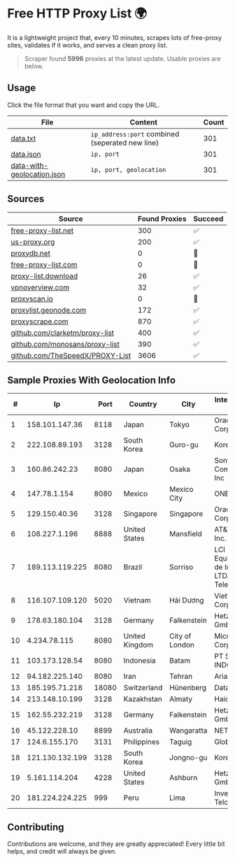 
# Free HTTP Proxy List 🌍

It is a lightweight project that, every 10 minutes, scrapes lots of free-proxy sites, validates if it works, and serves a clean proxy list.


> Scraper found **5996** proxies at the latest update. Usable proxies are below.

## Usage

Click the file format that you want and copy the URL.


|File|Content|Count|
|----|-------|-----|
|[data.txt](https://raw.githubusercontent.com/themiralay/Proxy-List-World/master/data.txt)|`ip_address:port` combined (seperated new line)|301|
|[data.json](https://raw.githubusercontent.com/themiralay/Proxy-List-World/master/data.json)|`ip, port`|301|
|[data-with-geolocation.json](https://raw.githubusercontent.com/themiralay/Proxy-List-World/master/data-with-geolocation.json)|`ip, port, geolocation`|301|

## Sources

|Source|Found Proxies|Succeed|
|------|-------------|-------|
|[free-proxy-list.net](https://free-proxy-list.net)|300|✅|
|[us-proxy.org](https://www.us-proxy.org)|200|✅|
|[proxydb.net](http://proxydb.net)|0|🚫|
|[free-proxy-list.com](https://free-proxy-list.com/?page=&port=&type%5B%5D=http&type%5B%5D=https&up_time=0&search=Search)|0|🚫|
|[proxy-list.download](https://www.proxy-list.download/HTTP)|26|✅|
|[vpnoverview.com](https://vpnoverview.com/privacy/anonymous-browsing/free-proxy-servers)|32|✅|
|[proxyscan.io](https://www.proxyscan.io)|0|🚫|
|[proxylist.geonode.com](https://proxylist.geonode.com/api/proxy-list?limit=300&page=1&sort_by=lastChecked&sort_type=desc&protocols=http,https)|172|✅|
|[proxyscrape.com](https://api.proxyscrape.com/v2/?request=displayproxies&protocol=http&timeout=10000&country=all&ssl=all&anonymity=all)|870|✅|
|[github.com/clarketm/proxy-list](https://raw.githubusercontent.com/clarketm/proxy-list/master/proxy-list-raw.txt)|400|✅|
|[github.com/monosans/proxy-list](https://raw.githubusercontent.com/monosans/proxy-list/main/proxies/http.txt)|390|✅|
|[github.com/TheSpeedX/PROXY-List](https://raw.githubusercontent.com/TheSpeedX/PROXY-List/master/http.txt)|3606|✅|


## Sample Proxies With Geolocation Info

|#|Ip|Port|Country|City|Internet Service Provider|
|-|--|----|-------|----|-------------------------|
|1|158.101.147.36|8118|Japan|Tokyo|Oracle Corporation|
|2|222.108.89.193|3128|South Korea|Guro-gu|Korea Telecom|
|3|160.86.242.23|8080|Japan|Osaka|Sony Network Communications Inc|
|4|147.78.1.154|8080|Mexico|Mexico City|ONEPROVIDER|
|5|129.150.40.36|3128|Singapore|Singapore|Oracle Corporation|
|6|108.227.1.196|8888|United States|Mansfield|AT&T Services, Inc.|
|7|189.113.119.225|8080|Brazil|Sorriso|LCI Equipamentos de Informatica LTDA - LCI Telecom|
|8|116.107.109.120|5020|Vietnam|Hải Dương|Viettel Corporation|
|9|178.63.180.104|3128|Germany|Falkenstein|Hetzner Online GmbH|
|10|4.234.78.115|8080|United Kingdom|City of London|Microsoft Corporation|
|11|103.173.128.54|8080|Indonesia|Batam|PT SOLNET INDONESIA|
|12|94.182.225.140|8080|Iran|Tehran|Aria Shatel PJSC|
|13|185.195.71.218|18080|Switzerland|Hünenberg|Datasource AG|
|14|213.148.10.199|3128|Kazakhstan|Almaty|Haicom Limited|
|15|162.55.232.219|3128|Germany|Falkenstein|Hetzner Online GmbH|
|16|45.122.228.10|8899|Australia|Wangaratta|NETPTYLTD|
|17|124.6.155.170|3131|Philippines|Taguig|Globe Telecom|
|18|121.130.132.199|3128|South Korea|Jongno-gu|Korea Telecom|
|19|5.161.114.204|4228|United States|Ashburn|Hetzner Online GmbH|
|20|181.224.224.225|999|Peru|Lima|Inversiones Telcotel SAC|



## Contributing

Contributions are welcome, and they are greatly appreciated! Every
little bit helps, and credit will always be given.


